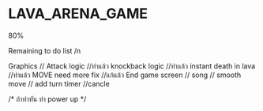 # LAVA_ARENA_GAME

80%

Remaining to do list /n

Graphics //
Attack logic //ทำแล้ว
knockback logic //ทำแล้ว
instant death in lava //ทำแล้ว
MOVE need more fix //แก้แล้ว
End game screen //
song //
smooth move //
add turn timer //cancle

/*
ถ้าทำทัน ทำ power up 
*/
